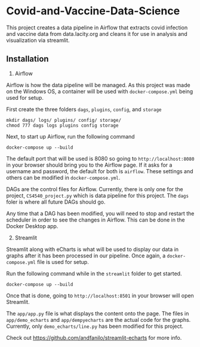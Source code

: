 # Covid-and-Vaccine-Data-Science
This project creates a data pipeline in Airflow that extracts covid infection and vaccine data from data.lacity.org and cleans it for use in analysis and visualization via streamlit.

## Installation

1. Airflow
   
Airflow is how the data pipeline will be managed. As this project was made on the Windows OS, a container will be used with `docker-compose.yml` being used for setup. 

First create the three folders `dags`, `plugins`, `config`, and `storage`

```
mkdir dags/ logs/ plugins/ config/ storage/
chmod 777 dags logs plugins config storage
```

Next, to start up Airflow, run the following command

```
docker-compose up --build
```

The default port that will be used is 8080 so going to `http://localhost:8080` in your browser should bring you to the Airflow page. If it asks for a username and password, the default for both is `airflow`. These settings and others can be modified in `docker-compose.yml`.

DAGs are the control files for Airflow. Currently, there is only one for the project, `CS4540_project.py` which is data pipeline for this project. The `dags` foler is where all future DAGs should go. 

Any time that a DAG has been modified, you will need to stop and restart the scheduler in order to see the changes in Airflow. This can be done in the Docker Desktop app. 

2. Streamlit

Streamlit along with eCharts is what will be used to display our data in graphs after it has been processed in our pipeline. Once again, a `docker-compose.yml` file is used for setup.

Run the following command while in the `streamlit` folder to get started. 

```
docker-compose up --build
```

Once that is done, going to `http://localhost:8501` in your browser will open Streamlit. 

The `app/app.py` file is what displays the content onto the page. The files in `app/demo_echarts` and `app/dempyecharts` are the actual code for the graphs. Currently, only `demo_echarts/line.py` has been modified for this project. 

Check out https://github.com/andfanilo/streamlit-echarts for more info. 
